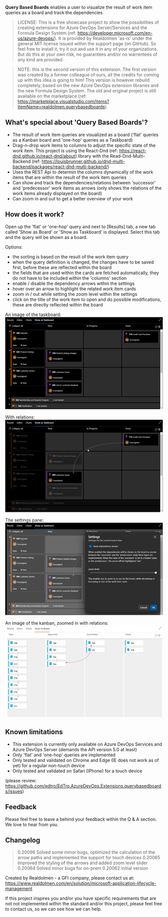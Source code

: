 **Query Based Boards** enables a user to visualize the result of work item queries as a board and track the dependencies

> LICENSE: This is a free showcase project to show the possibilities of creating extensions for Azure DevOps Server/Services and the Formula Design System (ref: https://developer.microsoft.com/en-us/azure-devops/). It is provided by Realdolmen 'as-is' under the general MIT license issued within the support page (on GitHub). So feel free to install it, try it out and use it in any of your organizations. But do this at your own risk, no guarantees and/or no warrentees of any kind are provided.

> NOTE: this is the second version of this extension. The first version was created by a former colleague of ours, all the credits for coming up with this idea is going to him! This version is however rebuild completely, based on the new Azure DevOps extension libraries and the new Formula Design System. The old and original project is still available on the marketplace (ref: https://marketplace.visualstudio.com/items?itemName=realdolmen.querybasedboards).

## What's special about 'Query Based Boards'? 
* The result of work item queries are visualized as a board ('flat' queries as a Kanban board and 'one-hop' queries as a Taskboard)
* Drag-n-drop work items to columns to adjust the specific state of the work item. This project is using the React-Dnd (ref: https://react-dnd.github.io/react-dnd/about) library with the Read-Dnd-Multi-Backend (ref: https://louisbrunner.github.io/dnd-multi-backend/packages/react-dnd-multi-backend/)
* Uses the REST Api to determin the columns dynamically of the work items that are within the result of the work item queries
* Can show and track the dependencies/relations between 'successor' and 'predecessor' work items as arrows (only shows the relations of the work items already displayed on the board)
* Can zoom in and out to get a better overview of your work

## How does it work?
Open up the 'flat' or 'one-hop' query and next to [Results] tab, a new tab called 'Show as Board' or 'Show as Taskboard' is displayed. Select this tab and the query will be shown as a board.

Options:
* the sorting is based on the result of the work item query
* when the query definition is changed, the changes have to be saved first, before these are reflected within the board
* the fields that are used within the cards are fetched automatically, they do not have to be included within the 'columns' section
* enable / disable the dependency arrows within the settings
* hover over an arrow to highlight the related work item cards
* zoom in / out while setting the zoom level within the settings
* click on the title of the work item to open and do possible modifications, these are directly reflected within the board

An image of the taskboard:
![screenshot](img/taskboard.png)
<br/>

With relations:
![screenshot](img/taskboard-arrows.png)
<br/>

The settings pane:
![screenshot](img/taskboard-settings.png)
<br/>

An image of the kanban, zoomed in with relations:
![screenshot](img/kanban-zoom.png)
<br/>

## Known limitations
* This extension is currently only available on Azure DevOps Services and Azure DevOps Server (demands the API version 5.0 at least)
* Only 'flat' and 'one-hop' queries are implemented
* Only tested and validated on Chrome and Edge (IE does not work as of yet) for a regular non-touch device
* Only tested and validated on Safari (IPhone) for a touch device

(please review: https://github.com/edtro/EdTro.AzureDevOps.Extensions.querybasedboards/issues)

## Feedback
Please feel free to leave a behind your feedback within the Q & A section. We love to hear from you. 

## Changelog
> 0.20096 
> Solved some minor bugs, optimized the calculation of the arrow paths and implemented the support for touch devices
> 0.20065
> Improved the styling of the arrows and added zoom level slider
> 0.20064
> Solved minor bugs for on-prem
> 0.20062 
> initial version

Created by Realdolmen - a GFI company, please contact us at: https://www.realdolmen.com/en/solution/microsoft-application-lifecycle-management

If this project inspires you and/or you have specific requirements that are not not implemented within the standard and/or this project, please feel free to contact us, so we can see how we can help.
